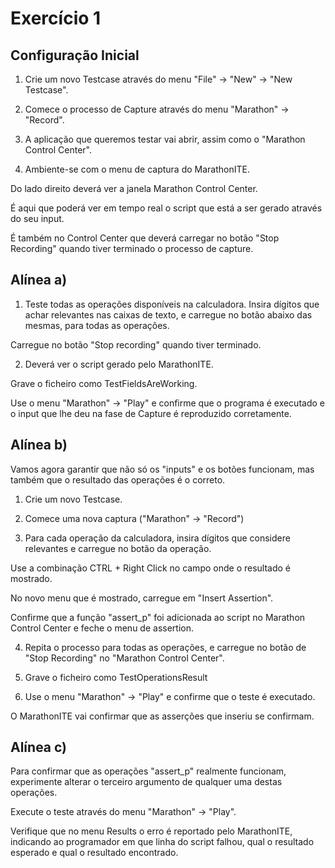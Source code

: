 # Exercício 1

## Configuração Inicial

1. Crie um novo Testcase através do menu "File" -> "New" -> "New Testcase".

2. Comece o processo de Capture através do menu "Marathon" -> "Record".

3. A aplicação que queremos testar vai abrir, assim como o "Marathon Control Center".

4. Ambiente-se com o menu de captura do MarathonITE.

Do lado direito deverá ver a janela Marathon Control Center.

É aqui que poderá ver em tempo real o script que está a ser gerado através do seu input.

É também no Control Center que deverá carregar no botão "Stop Recording" quando tiver terminado o processo de capture.

## Alínea a)

1. Teste todas as operações disponíveis na calculadora. Insira dígitos que achar relevantes nas caixas de texto, e carregue no botão abaixo das mesmas, para todas as operações.

Carregue no botão "Stop recording" quando tiver terminado.

2. Deverá ver o script gerado pelo MarathonITE. 

Grave o ficheiro como TestFieldsAreWorking.

Use o menu "Marathon" -> "Play" e confirme que o programa é executado e o input que lhe deu na fase de Capture é reproduzido corretamente.

## Alínea b) 

Vamos agora garantir que não só os "inputs" e os botões funcionam, mas também que o resultado das operações é o correto.

1. Crie um novo Testcase.

2. Comece uma nova captura ("Marathon" -> "Record")

3. Para cada operação da calculadora, insira dígitos que considere relevantes e carregue no botão da operação.

Use a combinação CTRL + Right Click no campo onde o resultado é mostrado.

No novo menu que é mostrado, carregue em "Insert Assertion".

Confirme que a função "assert_p" foi adicionada ao script no Marathon Control Center e feche o menu de assertion.

4. Repita o processo para todas as operações, e carregue no botão de "Stop Recording" no "Marathon Control Center".

5. Grave o ficheiro como TestOperationsResult

6. Use o menu "Marathon" -> "Play" e confirme que o teste é executado.

O MarathonITE vai confirmar que as asserções que inseriu se confirmam.

## Alínea c)

Para confirmar que as operações "assert_p" realmente funcionam, experimente alterar o terceiro argumento de qualquer uma destas operações.

Execute o teste através do menu "Marathon" -> "Play".

Verifique que no menu Results o erro é reportado pelo MarathonITE, indicando ao programador em que linha do script falhou, qual o resultado esperado e qual o resultado encontrado.
